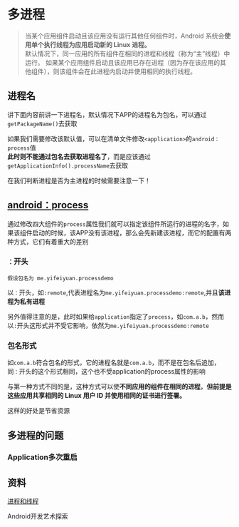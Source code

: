 
# 多进程

> 当某个应用组件启动且该应用没有运行其他任何组件时，Android 系统会**使用单个执行线程为应用启动新的 Linux 进程。**    
> 默认情况下，同一应用的所有组件在相同的进程和线程（称为“主”线程）中运行。 如果某个应用组件启动且该应用已存在进程（因为存在该应用的其他组件），则该组件会在此进程内启动并使用相同的执行线程。 




## 进程名

讲下面内容前讲一下进程名，默认情况下APP的进程名为包名，可以通过`getPackageName()`去获取  

如果我们需要修改该默认值，可以在清单文件修改`<application>`的`android：process`值  
**此时则不能通过包名去获取进程名了**，而是应该通过`getApplicationInfo().processName`去获取  

在我们判断进程是否为主进程的时候需要注意一下！  

## [android：process](http://developer.android.com/intl/zh-cn/guide/topics/manifest/activity-element.html)


通过修改四大组件的`process`属性我们就可以指定该组件所运行的进程的名字，如果该组件启动的时候，该APP没有该进程，那么会先新建该进程，而它的配置有两种方式，它们有着重大的差别    

### `：`开头
	假设包名为 me.yifeiyuan.processdemo

以`：`开头，如`:remote`,代表进程名为`me.yifeiyuan.processdemo:remote`,并且**该进程为私有进程**  

另外值得注意的是，此时如果给`application`指定了`process`，如`com.a.b`，然而以`:`开头这形式并不受它影响，依然为`me.yifeiyuan.processdemo:remote`  
  

### 包名形式

如`com.a.b`符合包名的形式，它的进程名就是`com.a.b`，而不是在包名后追加，同`：`开头的这个形式相同，这个也不受application的process属性的影响    

与第一种方式不同的是，这种方式可以使**不同应用的组件在相同的进程**，**但前提是这些应用共享相同的 Linux 用户 ID 并使用相同的证书进行签署。**  

这样的好处是节省资源  


## 多进程的问题


### Application多次重启





## 资料

[进程和线程](http://developer.android.com/intl/zh-cn/guide/components/processes-and-threads.html)  

Android开发艺术探索   
[](http://www.rogerblog.cn/2016/03/17/android-proess/?hmsr=toutiao.io&utm_medium=toutiao.io&utm_source=toutiao.io)  
